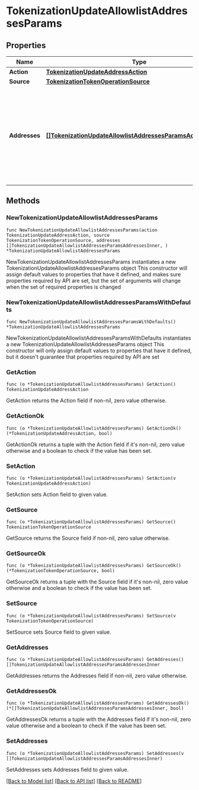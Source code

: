 # TokenizationUpdateAllowlistAddressesParams

## Properties

Name | Type | Description | Notes
------------ | ------------- | ------------- | -------------
**Action** | [**TokenizationUpdateAddressAction**](TokenizationUpdateAddressAction.md) |  | 
**Source** | [**TokenizationTokenOperationSource**](TokenizationTokenOperationSource.md) |  | 
**Addresses** | [**[]TokenizationUpdateAllowlistAddressesParamsAddressesInner**](TokenizationUpdateAllowlistAddressesParamsAddressesInner.md) | A list of addresses to manage. For &#39;add&#39; operations, notes can be provided. For &#39;remove&#39; operations, notes are ignored. | 

## Methods

### NewTokenizationUpdateAllowlistAddressesParams

`func NewTokenizationUpdateAllowlistAddressesParams(action TokenizationUpdateAddressAction, source TokenizationTokenOperationSource, addresses []TokenizationUpdateAllowlistAddressesParamsAddressesInner, ) *TokenizationUpdateAllowlistAddressesParams`

NewTokenizationUpdateAllowlistAddressesParams instantiates a new TokenizationUpdateAllowlistAddressesParams object
This constructor will assign default values to properties that have it defined,
and makes sure properties required by API are set, but the set of arguments
will change when the set of required properties is changed

### NewTokenizationUpdateAllowlistAddressesParamsWithDefaults

`func NewTokenizationUpdateAllowlistAddressesParamsWithDefaults() *TokenizationUpdateAllowlistAddressesParams`

NewTokenizationUpdateAllowlistAddressesParamsWithDefaults instantiates a new TokenizationUpdateAllowlistAddressesParams object
This constructor will only assign default values to properties that have it defined,
but it doesn't guarantee that properties required by API are set

### GetAction

`func (o *TokenizationUpdateAllowlistAddressesParams) GetAction() TokenizationUpdateAddressAction`

GetAction returns the Action field if non-nil, zero value otherwise.

### GetActionOk

`func (o *TokenizationUpdateAllowlistAddressesParams) GetActionOk() (*TokenizationUpdateAddressAction, bool)`

GetActionOk returns a tuple with the Action field if it's non-nil, zero value otherwise
and a boolean to check if the value has been set.

### SetAction

`func (o *TokenizationUpdateAllowlistAddressesParams) SetAction(v TokenizationUpdateAddressAction)`

SetAction sets Action field to given value.


### GetSource

`func (o *TokenizationUpdateAllowlistAddressesParams) GetSource() TokenizationTokenOperationSource`

GetSource returns the Source field if non-nil, zero value otherwise.

### GetSourceOk

`func (o *TokenizationUpdateAllowlistAddressesParams) GetSourceOk() (*TokenizationTokenOperationSource, bool)`

GetSourceOk returns a tuple with the Source field if it's non-nil, zero value otherwise
and a boolean to check if the value has been set.

### SetSource

`func (o *TokenizationUpdateAllowlistAddressesParams) SetSource(v TokenizationTokenOperationSource)`

SetSource sets Source field to given value.


### GetAddresses

`func (o *TokenizationUpdateAllowlistAddressesParams) GetAddresses() []TokenizationUpdateAllowlistAddressesParamsAddressesInner`

GetAddresses returns the Addresses field if non-nil, zero value otherwise.

### GetAddressesOk

`func (o *TokenizationUpdateAllowlistAddressesParams) GetAddressesOk() (*[]TokenizationUpdateAllowlistAddressesParamsAddressesInner, bool)`

GetAddressesOk returns a tuple with the Addresses field if it's non-nil, zero value otherwise
and a boolean to check if the value has been set.

### SetAddresses

`func (o *TokenizationUpdateAllowlistAddressesParams) SetAddresses(v []TokenizationUpdateAllowlistAddressesParamsAddressesInner)`

SetAddresses sets Addresses field to given value.



[[Back to Model list]](../README.md#documentation-for-models) [[Back to API list]](../README.md#documentation-for-api-endpoints) [[Back to README]](../README.md)


